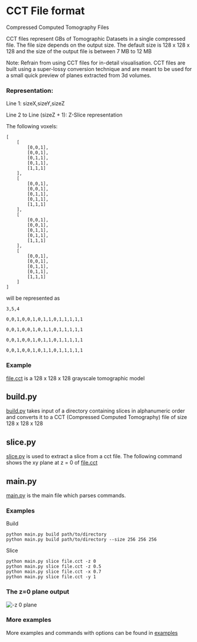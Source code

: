 # CCT File format

Compressed Computed Tomography Files

CCT files represent GBs of Tomographic Datasets in a single compressed file. The file size depends on the output size. The default size is 128 x 128 x 128 and the size of the output file is between 7 MB to 12 MB

Note: Refrain from using CCT files for in-detail visualisation. CCT files are built using a super-lossy conversion technique and are meant to be used for a small quick preview of planes extracted from 3d volumes.


### Representation:


Line 1:                       sizeX,sizeY,sizeZ

Line 2 to Line (sizeZ + 1):   Z-Slice representation

The following voxels:

    [
        [
            [0,0,1],
            [0,0,1],
            [0,1,1],
            [0,1,1],
            [1,1,1]
        ],
        [
            [0,0,1],
            [0,0,1],
            [0,1,1],
            [0,1,1],
            [1,1,1]
        ],
        [
            [0,0,1],
            [0,0,1],		
            [0,1,1],
            [0,1,1],
            [1,1,1]
        ],
        [
            [0,0,1],
            [0,0,1],
            [0,1,1],
            [0,1,1],
            [1,1,1]
        ] 
    ]


will be represented as


    3,5,4

    0,0,1,0,0,1,0,1,1,0,1,1,1,1,1

    0,0,1,0,0,1,0,1,1,0,1,1,1,1,1

    0,0,1,0,0,1,0,1,1,0,1,1,1,1,1

    0,0,1,0,0,1,0,1,1,0,1,1,1,1,1


### Example
[file.cct](https://github.com/raghavaro/cct/blob/master/file.cct) is a 128 x 128 x 128 grayscale tomographic model


## build.py

[build.py](https://github.com/raghavaro/cct/blob/master/cct/build.py) takes input of a directory containing slices in alphanumeric order and converts it to a CCT (Compressed Computed Tomography) file of size 128 x 128 x 128


## slice.py

[slice.py](https://github.com/raghavaro/cct/blob/master/cct/slice.py) is used to extract a slice from a cct file. The following command shows the xy plane at z = 0 of [file.cct](https://github.com/agu3010/cct/blob/master/file.cct)


## main.py

[main.py](https://github.com/raghavaro/cct/blob/master/main.py) is the main file which parses commands.

### Examples

Build

    python main.py build path/to/directory
    python main.py build path/to/directory --size 256 256 256

Slice

    python main.py slice file.cct -z 0
    python main.py slice file.cct -z 0.5
    python main.py slice file.cct -x 0.7
    python main.py slice file.cct -y 1


### The z=0 plane output

![-z 0 plane](https://github.com/raghavaro/cct/blob/master/output.png?raw=true)


### More examples

More examples and commands with options can be found in [examples](https://github.com/raghavaro/cct/tree/master/examples)

